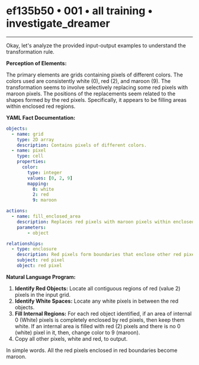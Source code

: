 # ef135b50 • 001 • all training • investigate_dreamer

---
Okay, let's analyze the provided input-output examples to understand the transformation rule.

**Perception of Elements:**

The primary elements are grids containing pixels of different colors. The colors used are consistently white (0), red (2), and maroon (9). The transformation seems to involve selectively replacing some red pixels with maroon pixels. The positions of the replacements seem related to the shapes formed by the red pixels. Specifically, it appears to be filling areas within enclosed red regions.

**YAML Fact Documentation:**



```yaml
objects:
  - name: grid
    type: 2D array
    description: Contains pixels of different colors.
  - name: pixel
    type: cell
    properties:
      color:
        type: integer
        values: [0, 2, 9]
        mapping:
          0: white
          2: red
          9: maroon

actions:
  - name: fill_enclosed_area
    description: Replaces red pixels with maroon pixels within enclosed regions formed by red pixels.
    parameters:
        - object

relationships:
  - type: enclosure
    description: Red pixels form boundaries that enclose other red pixels.
    subject: red pixel
    object: red pixel

```



**Natural Language Program:**

1.  **Identify Red Objects:** Locate all contiguous regions of red (value 2) pixels in the input grid.
2.  **Identify White Spaces:** Locate any white pixels in between the red objects.
3.  **Fill Internal Regions:** For each red object identified, if an area of internal 0 (White) pixels is completely enclosed by red pixels, then keep them white. If an internal area is filled with red (2) pixels and there is no 0 (white) pixel in it, then, change color to 9 (maroon).
4.  Copy all other pixels, white and red, to output.

In simple words. All the red pixels enclosed in red boundaries become maroon.


